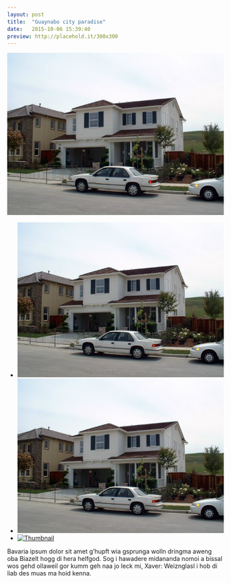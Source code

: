 ```yaml
---
layout: post
title:  "Guaynabo city paradise"
date:   2015-10-06 15:39:40
preview: http://placehold.it/300x300
---
```


<div class="mainImg">
	<img src="/img/casa1.jpg" alt="Placeholder" class="custom">
</div>

<ul class="thumbnails">
  <li>
    <a href="/img/casa1.jpg">
      <img class="tumbnails" src="/img/casa1.jpg" alt="Thumbnail">
    </a>
  </li>
  <li>
    <a href="/img/casa1.jpg">
      <img class="tumbnails" src="/img/casa1.jpg" alt="Thumbnail">
    </a>
  </li>
  <li>
    <a href="path/to/larger-image.jpg">
      <img class="tumbnails" src="path/to/thumbnail.jpg" alt="Thumbnail">
    </a>
  </li>
</ul>

<script src="https://ajax.googleapis.com/ajax/libs/jquery/1.9.1/jquery.min.js"></script>
<script type="text/javascript" src="/js/jquery.simpleGal.js"></script>

<script>
  $(document).ready(function () {
    $('.thumbnails').simpleGal({
      mainImage: '.custom'
    });
  });
</script>



Bavaria ipsum dolor sit amet g’hupft wia gsprunga wolln dringma aweng oba Biazelt hogg di hera helfgod. Sog i hawadere midananda nomoi a bissal wos gehd ollaweil gor kumm geh naa jo leck mi, Xaver: Weiznglasl i hob di liab des muas ma hoid kenna.
